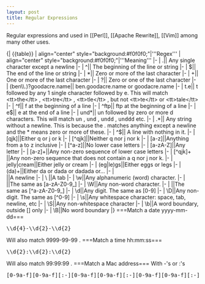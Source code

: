 ```yaml
---
layout: post 
title: Regular Expressions
---
```


Regular expressions and used in [[Perl]], [[Apache Rewrite]], [[Vim]] among many other uses.

{| {{table}}
| align="center" style="background:#f0f0f0;"|'''Regex'''
| align="center" style="background:#f0f0f0;"|'''Meaning'''
|-
| .|| Any single character except a newline
|-
| ^|| The beginning of the line or string
|-
| $|| The end of the line or string
|-
| *|| Zero or more of the last character
|-
| +|| One or more of the last character
|-
| ?|| Zero or one of the last character
|-
| (ben\\.)?goodacre.name|| ben.goodacre.name or goodacre.name
|-
| t.e|| t followed by any 1 single character followed by e.  This will match <tt>the</tt> , <tt>tre</tt> , <tt>tle</tt> , but not <tt>te</tt> or <tt>tale</tt>
|-
| ^f|| f at the beginning of a line
|-
| ^ftp|| ftp at the beginning of a line
|-
| e$|| e at the end of a line
|-
| und*|| un followed by zero or more d characters. This will match <tt>un</tt> , <tt>und</tt> , <tt>undd</tt> , <tt>unddd</tt> etc.
|-
| .*|| Any string without a newline. This is because the . matches anything except a newline and the * means zero or more of these.
|-
| ^$|| A line with nothing in it.
|-
| [qjk]||Either q or j or k
|-
| [^qjk]||Neither q nor j nor k
|-
| [a-z]||Anything from a to z inclusive
|-
| [^a-z]||No lower case letters
|-
| [a-zA-Z]||Any letter
|-
| [a-z]+||Any non-zero sequence of lower case letters
|-
| [^qjk]+ ||Any non-zero sequence that does not contain a q nor j nor k. 
|-
| jelly<nowiki>|</nowiki>cream||Either jelly or cream
|-
| (eg|le)gs||Either eggs or legs
|-
| (da)+||Either da or dada or dadada or...
|-
| \
||A newline
|-
| \    ||A tab
|-
| \\w||Any alphanumeric (word) character.
|-
| ||The same as [a-zA-Z0-9_]
|-
| \\W||Any non-word character.
|-
| ||The same as [^a-zA-Z0-9_]
|-
| \\d||Any digit. The same as [0-9]
|-
| \\D||Any non-digit. The same as [^0-9]
|-
| \\s||Any whitespace character: space, tab, newline, etc
|-
| \\S||Any non-whitespace character
|-
| \\b||A word boundary, outside [] only
|-
| \\B||No word boundary
|}
===Match a date yyyy-mm-dd===
<pre>\\d{4}-\\d{2}-\\d{2}</pre>
Will also match 9999-99-99 .
===Match a time hh:mm:ss===
<pre>\\d{2}:\\d{2}:\\d{2}</pre>
Will also match 99:99:99 .
===Match a Mac address===
With -'s or :'s
<pre>
[0-9a-f][0-9a-f][:-][0-9a-f][0-9a-f][:-][0-9a-f][0-9a-f][:-][0-9a-f][0-9a-f][:-][0-9a-f][0-9a-f][:-][0-9a-f][0-9a-f]
</pre>
